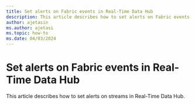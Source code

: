 ```yaml
---
title: Set alerts on Fabric events in Real-Time Data Hub
description: This article describes how to set alerts on Fabric events in Real-Time Data Hub.
author: ajetasin
ms.author: ajetasi
ms.topic: how-to
ms.date: 04/03/2024
---
```


# Set alerts on Fabric events in Real-Time Data Hub
This article describes how to set alerts on streams in Real-Time Data Hub.
